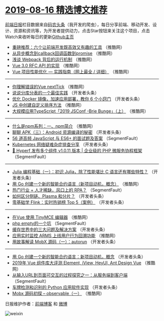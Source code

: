 # [2019-08-16 精选博文推荐](http://hao.caibaojian.com/date/2019/08/16)

[前端日报](http://caibaojian.com/c/news)栏目数据来自[码农头条](http://hao.caibaojian.com/)（我开发的爬虫），每日分享前端、移动开发、设计、资源和资讯等，为开发者提供动力，点击Star按钮来关注这个项目，点击Watch来收听每日的更新[Github主页](https://github.com/kujian/frontendDaily)
* [重磅推荐：六个让前端开发既高效又有趣的工具](http://hao.caibaojian.com/121542.html) （推酷网）
* [从异步概念到callback回调函数到promise](http://hao.caibaojian.com/121539.html) （推酷网）
* [浅谈 Webpack 背后的运行机制](http://hao.caibaojian.com/121543.html) （推酷网）
* [Vue 3.0 RFC API 的实现](http://hao.caibaojian.com/121533.html) （推酷网）
* [Vue 项目性能优化 — 实践指南（网上最全 / 详细）](http://hao.caibaojian.com/121536.html) （推酷网）

***
* [你理解错误的Vue nextTick](http://hao.caibaojian.com/121532.html) （推酷网）
* [说说分库分表的一个最佳实践](http://hao.caibaojian.com/121472.html) （开发者头条）
* [优化 Docker 镜像，加速应用部署，教你 6 个小窍门](http://hao.caibaojian.com/121473.html) （开发者头条）
* [JS 中创建自定义排序方法](http://hao.caibaojian.com/121547.html) （推酷网）
* [大规模应用TypeScript「2019 JSConf -Brie Bunge」（上）](http://hao.caibaojian.com/121537.html) （推酷网）

***
* [什么是npm系列：一、npm简介](http://hao.caibaojian.com/121548.html) （推酷网）
* [聊聊 APK（三）：Android 资源编译的秘密](http://hao.caibaojian.com/121487.html) （开发者头条）
* [56 道高频 JavaScript 与 ES6+ 的面试题及答案](http://hao.caibaojian.com/121457.html) （SegmentFault）
* [Kubernetes 网络疑难杂症排查分享](http://hao.caibaojian.com/121481.html) （开发者头条）
* [🚀 Hyperf 发布多个组件 v1.0.11 版本 | 企业级的 PHP 微服务协程框架](http://hao.caibaojian.com/121460.html) （SegmentFault）

***
* [Julia 编程基础（一）：初识 Julia，除了性能堪比 C 语言还有哪些特性？](http://hao.caibaojian.com/121492.html) （开发者头条）
* [用 Go 创建一个新的智能合约语言（新项目动机，概念）](http://hao.caibaojian.com/121544.html) （推酷网）
* [热门行业 + 人才稀缺，风口上的 RPA？](http://hao.caibaojian.com/121471.html) （SegmentFault）
* [如何区分侧链、Plasma 和分片？](http://hao.caibaojian.com/121508.html) （开发者头条）
* [零基础学 Flink：实时热销榜 Top 5（案例）](http://hao.caibaojian.com/121482.html) （开发者头条）

***
* [在Vue 使用 TinyMCE 编辑器](http://hao.caibaojian.com/121534.html) （推酷网）
* [php empty的一个坑](http://hao.caibaojian.com/121461.html) （SegmentFault）
* [缓存世界中的三大问题及解决方案](http://hao.caibaojian.com/121493.html) （开发者头条）
* [应用实时监控 ARMS 上线用户行为回溯功能](http://hao.caibaojian.com/121545.html) （推酷网）
* [用故事解读 MobX 源码（一）：autorun](http://hao.caibaojian.com/121509.html) （开发者头条）

***
* [用 Go 创建一个新的智能合约语言：新项目动机，概念](http://hao.caibaojian.com/121483.html) （开发者头条）
* [2019年 Vue 组件库大评测 Element, iView, HeyUI, Ant Design Vue](http://hao.caibaojian.com/121535.html) （推酷网）
* [从输入URL到页面可交互的过程探究之一：从服务端到客户端](http://hao.caibaojian.com/121462.html) （SegmentFault）
* [车牌检测和识别的 Python 应用软件实现](http://hao.caibaojian.com/121494.html) （开发者头条）
* [Mobx 源码初探 &#8211; observable（一）](http://hao.caibaojian.com/121546.html) （推酷网）

日报维护作者：[前端博客](http://caibaojian.com/) 和 [微博](http://caibaojian.com/go/weibo)

![weixin](https://user-images.githubusercontent.com/3055447/38468989-651132ac-3b80-11e8-8e6b-15122322a9d7.png)